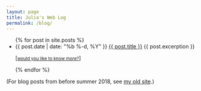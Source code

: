 ```yaml
---
layout: page
title: Julia's Web Log
permalink: /blog/
---
```


<div class="home">


  <ul class="post-list">
    {% for post in site.posts %}
      <li>
        <span class="post-meta">{{ post.date | date: "%b %-d, %Y" }}</span>
        <a class="post-link" href="{{ post.url | prepend: site.baseurl }}">{{ post.title }}</a>
		{{ post.excerption }} <p>[<a href="{{ post.url | prepend: site.baseurl }}"><small>would you like to know more?</small></a>]</p>
      </li>
    {% endfor %}
  </ul>
</div>

  (For blog posts from before summer 2018, see <a href="https://kamerynblog.wordpress.com">my old site</a>.)
